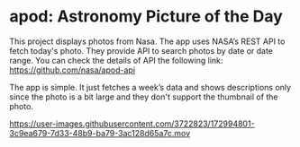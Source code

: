 # apod: Astronomy Picture of the Day

This project displays photos from Nasa.
The app uses NASA’s REST API to fetch today's photo. They provide API to search photos by date or date range. You can check the details of API the following link:
https://github.com/nasa/apod-api

The app is simple. It just fetches a week’s data and shows descriptions only since the photo is a bit large and they don't support the thumbnail of the photo.


https://user-images.githubusercontent.com/3722823/172994801-3c9ea679-7d33-48b9-ba79-3ac128d65a7c.mov

